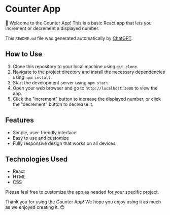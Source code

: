 # Counter App

👋 Welcome to the Counter App! This is a basic React app that lets you increment or decrement a displayed number.

This `README.md` file was generated automatically by [ChatGPT](https://openai.com/).

## How to Use

1. Clone this repository to your local machine using `git clone`.
2. Navigate to the project directory and install the necessary dependencies using `npm install`.
3. Start the development server using `npm start`.
4. Open your web browser and go to `http://localhost:3000` to view the app.
5. Click the "increment" button to increase the displayed number, or click the "decrement" button to decrease it.

## Features

- Simple, user-friendly interface
- Easy to use and customize
- Fully responsive design that works on all devices

## Technologies Used

- React
- HTML
- CSS

Please feel free to customize the app as needed for your specific project.

Thank you for using the Counter App! We hope you enjoy using it as much as we enjoyed creating it. 😊
